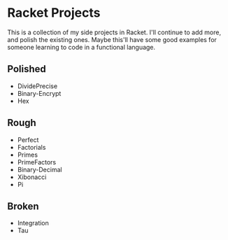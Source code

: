 # Racket Projects

This is a collection of my side projects in Racket. I'll continue to add more, and polish the existing ones. Maybe this'll have some good examples for someone learning to code in a functional language.

## Polished
- DividePrecise
- Binary-Encrypt
- Hex

## Rough  
- Perfect
- Factorials
- Primes
- PrimeFactors
- Binary-Decimal
- Xibonacci
- Pi

## Broken
- Integration
- Tau
